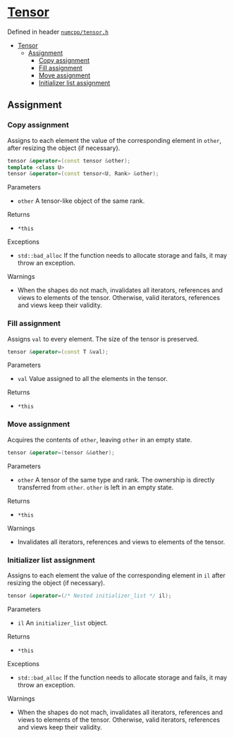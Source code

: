 # [Tensor](readme.md)

Defined in header [`numcpp/tensor.h`](/include/numcpp/tensor.h)

- [Tensor](#tensor)
  - [Assignment](#assignment)
    - [Copy assignment](#copy-assignment)
    - [Fill assignment](#fill-assignment)
    - [Move assignment](#move-assignment)
    - [Initializer list assignment](#initializer-list-assignment)

## Assignment

### Copy assignment

Assigns to each element the value of the corresponding element in `other`, after resizing the object (if necessary).
```cpp
tensor &operator=(const tensor &other);
template <class U>
tensor &operator=(const tensor<U, Rank> &other);
```

Parameters

* `other` A tensor-like object of the same rank.

Returns

* `*this`

Exceptions

* `std::bad_alloc` If the function needs to allocate storage and fails, it may throw an exception.

Warnings

* When the shapes do not mach, invalidates all iterators, references and views to elements of the tensor. Otherwise, valid iterators, references and views keep their validity.

### Fill assignment

Assigns `val` to every element. The size of the tensor is preserved.
```cpp
tensor &operator=(const T &val);
```

Parameters

* `val` Value assigned to all the elements in the tensor.

Returns

* `*this`

### Move assignment

Acquires the contents of `other`, leaving `other` in an empty state.
```cpp
tensor &operator=(tensor &&other);
```

Parameters

* `other` A tensor of the same type and rank. The ownership is directly transferred from `other`. `other` is left in an empty state.

Returns

* `*this`

Warnings

* Invalidates all iterators, references and views to elements of the tensor.

### Initializer list assignment

Assigns to each element the value of the corresponding element in `il` after resizing the object (if necessary).
```cpp
tensor &operator=(/* Nested initializer_list */ il);
```

Parameters

* `il` An `initializer_list` object.

Returns

* `*this`

Exceptions

* `std::bad_alloc` If the function needs to allocate storage and fails, it may throw an exception.

Warnings

* When the shapes do not mach, invalidates all iterators, references and views to elements of the tensor. Otherwise, valid iterators, references and views keep their validity.